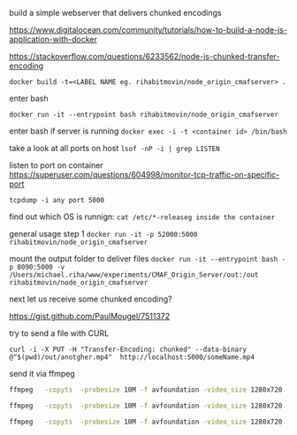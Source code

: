 
build a simple webserver that delivers chunked encodings

https://www.digitalocean.com/community/tutorials/how-to-build-a-node-js-application-with-docker

https://stackoverflow.com/questions/6233562/node-js-chunked-transfer-encoding

`docker build -t=<LABEL NAME eg. rihabitmovin/node_origin_cmafserver> .`

enter bash

`docker run -it --entrypoint bash rihabitmovin/node_origin_cmafserver`

enter bash if server is running
`docker exec -i -t <container id> /bin/bash`

take a look at all ports on host
`lsof -nP -i | grep LISTEN`

listen to port on container
https://superuser.com/questions/604998/monitor-tcp-traffic-on-specific-port

`tcpdump -i any port 5000`

find out which OS is runnign:
`cat /etc/*-releaseg inside the container`

general usage step 1
`docker run -it -p 52000:5000 rihabitmovin/node_origin_cmafserver`

mount the output folder to deliver files
`docker run -it --entrypoint bash -p 8090:5000 -v /Users/michael.riha/www/experiments/CMAF_Origin_Server/out:/out  rihabitmovin/node_origin_cmafserver`

next let us receive some chunked encoding?

https://gist.github.com/PaulMougel/7511372

try to send a file with CURL

`curl -i -X PUT -H "Transfer-Encoding: chunked" --data-binary @"$(pwd)/out/anotgher.mp4"  http://localhost:5000/someName.mp4`

send it via ffmpeg

```bash
ffmpeg   -copyts  -probesize 10M -f avfoundation -video_size 1280x720 -framerate 30 -i  '0:0' -flags +global_header   -af aresample=async=1  -c:v:0 libx264 -pix_fmt:0 yuv420p -preset:0 fast -a53cc:0 1 -nal-hrd:0 cbr -x264opts:0 scenecut=-1:rc_lookahead=0 -b:v:0 5000k -bufsize:0 500k -force_key_frames:0 "expr:gte(t,n_forced*2)" -bf:0 8  -c:v:1 libx264 -pix_fmt:1 yuv420p -preset:1 fast -a53cc:1 1 -nal-hrd:1 cbr -x264opts:1 scenecut=-1:rc_lookahead=0 -b:v:1 2000k -bufsize:1 200k -s:1 1280x720  -force_key_frames:1 "expr:gte(t,n_forced*2)" -bf:1 8  -c:v:2 libx264 -pix_fmt:2 yuv420p -preset:2 fast -a53cc:2 1 -nal-hrd:2 cbr -x264opts:2 scenecut=-1:rc_lookahead=0 -b:v:2 1000k -bufsize:2 100k -s:2 720x480  -force_key_frames:2 "expr:gte(t,n_forced*2)" -bf:2 8  -c:a:0 aac  -b:a:0 192k  -c:a:1 aac  -ar 24000 -b:a:1 64k  -f tee -map 0:v -map 0:v -map 0:v -map 0:a? -map 0:a? "[f=dash:media_seg_name='chunk-stream_93333_\$RepresentationID\$-\$Number%05d\$.mp4':init_seg_name='init-stream_93333_\$RepresentationID\$.mp4':min_seg_duration=2000000:window_size=3:use_timeline=0:http_user_agent=Akamai_Broadcaster_v1.0:streaming=1:index_correction=1:timeout=0.5:dash_segment_type=mp4:method=PUT:ignore_io_errors=1:http_persistent=1:hls_playlist=1:adaptation_sets='id=0,streams=v\:0v\:1v\:2 id=1,streams=a' ]http://localhost:5000/out.mpd "
```

```bash
ffmpeg   -copyts  -probesize 10M -f avfoundation -video_size 1280x720 -framerate 30 -i  '0:0' -flags +global_header   -af aresample=async=1  -c:v:0 libx264 -pix_fmt:0 yuv420p -preset:0 fast -a53cc:0 1 -nal-hrd:0 cbr -x264opts:0 scenecut=-1:rc_lookahead=0 -b:v:0 5000k -bufsize:0 500k -force_key_frames:0 "expr:gte(t,n_forced*2)" -bf:0 8  -c:v:1 libx264 -pix_fmt:1 yuv420p -preset:1 fast -a53cc:1 1 -nal-hrd:1 cbr -x264opts:1 scenecut=-1:rc_lookahead=0 -b:v:1 2000k -bufsize:1 200k -s:1 1280x720  -force_key_frames:1 "expr:gte(t,n_forced*2)" -bf:1 8  -c:v:2 libx264 -pix_fmt:2 yuv420p -preset:2 fast -a53cc:2 1 -nal-hrd:2 cbr -x264opts:2 scenecut=-1:rc_lookahead=0 -b:v:2 1000k -bufsize:2 100k -s:2 720x480  -force_key_frames:2 "expr:gte(t,n_forced*2)" -bf:2 8  -c:a:0 aac  -b:a:0 192k  -c:a:1 aac  -ar 24000 -b:a:1 64k  -f tee -map 0:v -map 0:v -map 0:v -map 0:a -map 0:a "[f=dash:media_seg_name='chunk-stream_93333_\$RepresentationID\$-\$Number%05d\$.mp4':init_seg_name='init-stream_93333_\$RepresentationID\$.mp4':min_seg_duration=2000000:window_size=3:use_timeline=0:http_user_agent=Akamai_Broadcaster_v1.0:streaming=1:index_correction=1:timeout=0.5:dash_segment_type=mp4:method=PUT:http_persistent=1:hls_playlist=1:adaptation_sets='id=0,streams=v\:0v\:1v\:2 id=1,streams=a' ]http://localhost:5000/out.mpd "
```

```bash
ffmpeg   -copyts  -probesize 10M -f avfoundation -video_size 1280x720 -framerate 30 -i  '0:0' -flags +global_header   -af aresample=async=1  -c:v:0 libx264 -pix_fmt:0 yuv420p -preset:0 fast -a53cc:0 1 -nal-hrd:0 cbr -x264opts:0 scenecut=-1:rc_lookahead=0 -b:v:0 5000k -bufsize:0 500k -force_key_frames:0 "expr:gte(t,n_forced*2)" -bf:0 8  -c:v:1 libx264 -pix_fmt:1 yuv420p -preset:1 fast -a53cc:1 1 -nal-hrd:1 cbr -x264opts:1 scenecut=-1:rc_lookahead=0 -b:v:1 2000k -bufsize:1 200k -s:1 1280x720  -force_key_frames:1 "expr:gte(t,n_forced*2)" -bf:1 8  -c:v:2 libx264 -pix_fmt:2 yuv420p -preset:2 fast -a53cc:2 1 -nal-hrd:2 cbr -x264opts:2 scenecut=-1:rc_lookahead=0 -b:v:2 1000k -bufsize:2 100k -s:2 720x480  -force_key_frames:2 "expr:gte(t,n_forced*2)" -bf:2 8  -c:a:0 aac  -b:a:0 192k  -c:a:1 aac  -ar 24000 -b:a:1 64k  -f tee -map 0:v -map 0:v -map 0:v -map 0:a -map 0:a "[f=dash:media_seg_name='chunk-stream_93333_\$RepresentationID\$-\$Number%05d\$.mp4':init_seg_name='init-stream_93333_\$RepresentationID\$.mp4':min_seg_duration=2000000:window_size=3:extra_window_size=3:remove_at_exit=1:use_timeline=0:http_user_agent=Akamai_Broadcaster_v1.0:streaming=1:index_correction=1:timeout=0.5:dash_segment_type=mp4:method=PUT:http_persistent=1:hls_playlist=1:adaptation_sets='id=0,streams=v\:0v\:1v\:2 id=1,streams=a' ]http://localhost:5000/out.mpd "
```